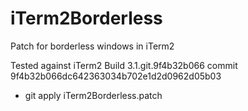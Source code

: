 # iTerm2Borderless
Patch for borderless windows in iTerm2

Tested against iTerm2 Build 3.1.git.9f4b32b066 commit 9f4b32b066dc642363034b702e1d2d0962d05b03

* git apply iTerm2Borderless.patch
